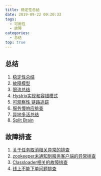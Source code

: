 ```yaml
---
title: 稳定性总结
date: 2019-09-22 09:20:33
tags:
  - 可用性
  - 故障
categories:
  - 总结
top: true  
---
```


<p></p>
<!-- more -->

## 总结
1. [稳定性总结](../../../../2017/05/09/stability/)
2. [故障模型](../../../../2018/10/27/fault/)
3. [限流总结](../../../../2016/09/26/ratelimit/)
4. [Hystrix实现和容错模式](../../../../2016/10/07/Hystrix/)
5. [可观察性 链路追踪](../../../../2019/08/31/observability/)
6. [服务慢响应排查](../../../../2017/10/17/slowRT/)
7. [异地多活总结](../../../../2017/06/17/multiLive/)
8. [Split Brain](../../../../2017/02/19/splitBrain/)

## 故障排查
1. [关于任务取消相关异常的排查](../../../../2017/08/09/interrupted/) 
2. [zookeeper未通知到服务客户端的异常排查](../../../../2017/07/28/zookeeperBug/) 
3. [Classloader相关的故障排查](../../../../2014/09/06/classloader/) 
4. [线上不能下单问题排查](../../../../2017/09/25/mybatisBug/) 